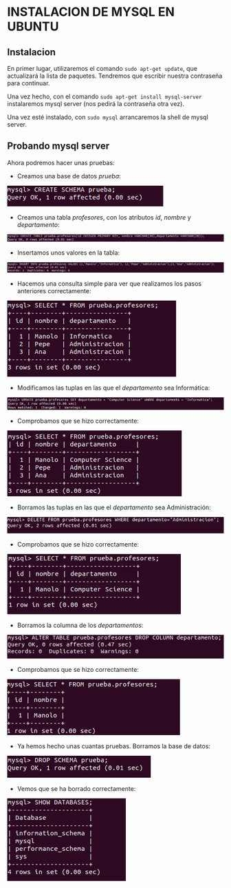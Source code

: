 # INSTALACION DE MYSQL EN UBUNTU

## Instalacion
En primer lugar, utilizaremos el comando `sudo apt-get update`, que actualizará la lista de paquetes. Tendremos que escribir nuestra contraseña para continuar.

Una vez hecho, con el comando `sudo apt-get install mysql-server`
instalaremos mysql server (nos pedirá la contraseña otra vez).

Una vez esté instalado, con `sudo mysql` arrancaremos la shell de mysql server.

## Probando mysql server 
Ahora podremos hacer unas pruebas:
- Creamos una base de datos *prueba*:

![image](https://github.com/valenmb/SQL-Apuntes-BD-DAM1/blob/master/img/apuntesmysql1.PNG)

- Creamos una tabla *profesores*, con los atributos *id*, *nombre* y *departamento*:

![image](https://github.com/valenmb/SQL-Apuntes-BD-DAM1/blob/master/img/apuntesmysql2.PNG)

- Insertamos unos valores en la tabla:

![image](https://github.com/valenmb/SQL-Apuntes-BD-DAM1/blob/master/img/apuntesmysql3.PNG)

- Hacemos una consulta simple para ver que realizamos los pasos anteriores correctamente:

![image](https://github.com/valenmb/SQL-Apuntes-BD-DAM1/blob/master/img/apuntesmysql4.PNG)

- Modificamos las tuplas en las que el *departamento* sea Informática:

![image](https://github.com/valenmb/SQL-Apuntes-BD-DAM1/blob/master/img/apuntesmysql5.PNG)

- Comprobamos que se hizo correctamente:

![image](https://github.com/valenmb/SQL-Apuntes-BD-DAM1/blob/master/img/apuntesmysql6.PNG)

- Borramos las tuplas en las que el *departamento* sea Administración:

![image](https://github.com/valenmb/SQL-Apuntes-BD-DAM1/blob/master/img/apuntesmysql7.PNG)

- Comprobamos que se hizo correctamente:

![image](https://github.com/valenmb/SQL-Apuntes-BD-DAM1/blob/master/img/apuntesmysql8.PNG)

- Borramos la columna de los *departamentos*:

![image](https://github.com/valenmb/SQL-Apuntes-BD-DAM1/blob/master/img/apuntesmysql9.PNG)

- Comprobamos que se hizo correctamente:

![image](https://github.com/valenmb/SQL-Apuntes-BD-DAM1/blob/master/img/apuntesmysql10.PNG)

- Ya hemos hecho unas cuantas pruebas. Borramos la base de datos:

![image](https://github.com/valenmb/SQL-Apuntes-BD-DAM1/blob/master/img/apuntesmysql11.PNG)

- Vemos que se ha borrado correctamente:

![image](https://github.com/valenmb/SQL-Apuntes-BD-DAM1/blob/master/img/apuntesmysql12.PNG)

